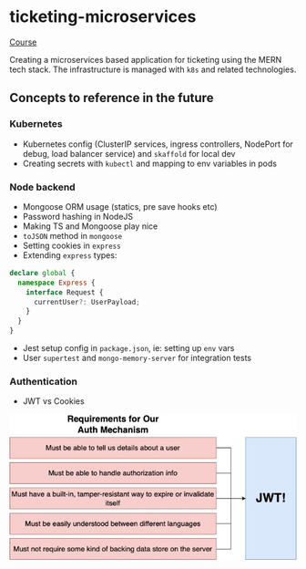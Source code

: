 # ticketing-microservices

[Course](https://www.udemy.com/course/microservices-with-node-js-and-react)

Creating a microservices based application for ticketing using the MERN tech stack. The infrastructure is managed with `k8s` and related technologies.

## Concepts to reference in the future

### Kubernetes

- Kubernetes config (ClusterIP services, ingress controllers, NodePort for debug, load balancer service) and `skaffold` for local dev
- Creating secrets with `kubectl` and mapping to env variables in pods

### Node backend

- Mongoose ORM usage (statics, pre save hooks etc)
- Password hashing in NodeJS
- Making TS and Mongoose play nice
- `toJSON` method in `mongoose`
- Setting cookies in `express`
- Extending `express` types:

```ts
declare global {
  namespace Express {
    interface Request {
      currentUser?: UserPayload;
    }
  }
}
```

- Jest setup config in `package.json`, ie: setting up `env` vars
- User `supertest` and `mongo-memory-server` for integration tests

### Authentication

- JWT vs Cookies

![Why JWT](./assets/jwt.jpg "jwt")
